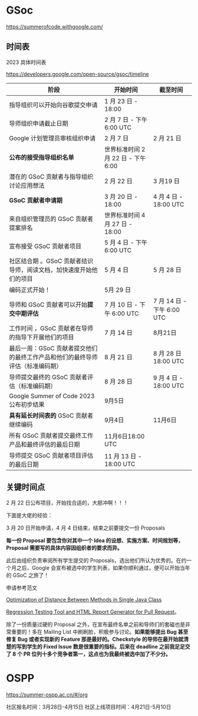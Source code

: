 # GSoc

https://summerofcode.withgoogle.com/

## 时间表

2023 具体时间表

https://developers.google.com/open-source/gsoc/timeline

| 阶段                                                         | 开始时间                            | 截至时间                   |
| ------------------------------------------------------------ | ----------------------------------- | -------------------------- |
| 指导组织可以开始向谷歌提交申请                               | 1 月 23 日 - 18:00                  |                            |
| 导师组织申请截止日期                                         | 2 月 7 日 - 下午 6:00 UTC           |                            |
| Google 计划管理员审核组织申请                                | 2 月 7 日                           | 2 月 21 日                 |
| **公布的接受指导组织名单**                                   | 世界标准时间 2 月 22 日 - 下午 6:00 |                            |
| 潜在的 GSoC 贡献者与指导组织讨论应用想法                     | 2 月 22 日                          | 3 月19 日                  |
| **GSoC 贡献者申请期**                                        | 3 月 20 日 - 18:00                  | 4 月 4 日 - 18:00 UTC      |
| 来自组织管理员的 GSoC 贡献者提案排名                         | 世界标准时间 4 月 27 日 - 18:00     |                            |
| 宣布接受 GSoC 贡献者项目                                     | 5 月 4 日 - 下午 6:00 UTC           |                            |
| 社区结合期 。GSoC 贡献者结识导师，阅读文档，加快速度开始他们的项目 | 5 月 4 日                           | 5 月 28 日                 |
| 编码正式开始！                                               | 5月 29 日                           |                            |
| 导师和 GSoC 贡献者可以开始**提交中期评估**                   | 7 月 10 日 - 下午 6:00 UTC          | 7 月 14 日 - 下午 6:00 UTC |
| 工作时间 ，GSoC 贡献者在导师的指导下开展他们的项目           | 7 月 14 日                          | 8月21日                    |
| 最后一周：GSoC 贡献者提交他们的最终工作产品和他们的最终导师评估（标准编码期） | 8 月 21 日                          | 8 月 28 日 18:00 UTC       |
| 导师提交最终的 GSoC 贡献者评估（标准编码期）                 | 8 月 28 日                          | 9 月 4 日 - 18:00 UTC      |
| Google Summer of Code 2023 公布初步结果                      | 9月5日                              |                            |
| **具有延长时间表的** GSoC 贡献者继续编码                     | 9月4日                              | 11月6日                    |
| 所有 GSoC 贡献者提交最终工作产品和最终评估的最后日期         | 11月6日18:00 UTC                    |                            |
| 导师提交 GSoC 贡献者项目评估的最后日期                       | 11 月 13 日 - 18:00 UTC             |                            |



## 关键时间点

2 月 22 日公布项目，开始找合适的，大胆冲啊！！！



下面是大佬的经验：

3 月 20 日开始申请，4 月 4 日结束，结束之前要提交一份 Proposals

**每一份 Proposal 要包含你对其中一个 Idea 的设想、实施方案、时间规划等，Proposal 需要写的具体内容因组织者的要求而异。**

此后由组织负责审阅所有学生提交的 Proposals，选出他们所认为优秀的。在约一个月之后，Google 会宣布被选中的学生列表，如果你顺利通过，便可以开始当年的 GSoC 之旅了！ 


申请参考范文

[Optimization of Distance Between Methods in Single Java Class](https://link.zhihu.com/?target=https%3A//docs.google.com/document/d/1lWXpWhUN6cE06sjQANjWxamc_X3ddbSphTRSofChLyk/edit%3Fusp%3Dsharing)

[Regression Testing Tool and HTML Report Generator for Pull Request](https://link.zhihu.com/?target=https%3A//docs.google.com/document/d/1xu6SE4qeKTRQ45R9FSLOQB-t5ExzBGyvU9FLGifvxY0/edit%3Fusp%3Dsharing)。

除了一份质量过硬的 Proposal 之外，在宣布最终名单之前和导师们的套磁也是非常重要的！多在 Mailing List 中刷刷脸，积极参与讨论。**如果能够提出 Bug 甚至修复 Bug 或者实现新的 Feature 那是最好的。Checkstyle 的导师在最开始就清楚的写到学生的 Fixed Issue 数是很重要的指标。后来在 deadline 之前我足足交了 8 个 PR 位列十多个竞争者第一，这点也为我最终被选中加了不少分。**





# OSPP

https://summer-ospp.ac.cn/#/org

社区报名时间：3月28日-4月15日
社区上线项目时间：4月21日-5月10日